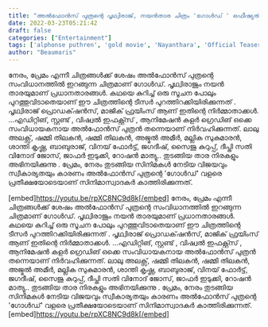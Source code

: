 ```yaml
---
title: "അൽഫോൻസ് പുത്രന്റെ പൃഥ്വിരാജ്, നയൻ‌താര ചിത്രം 'ഗോൾഡ് ' ഒഫീഷ്യൽ ടീസർ"
date: 2022-03-23T05:21:42
draft: false
categories: ["Entertainment"]
tags: ['alphonse puthren', 'gold movie', 'Nayanthara', 'Official Teaser', 'Prithviraj Sukumaran']
author: "Beaumaris"
---
```


നേരം, പ്രേമം എന്നീ ചിത്രങ്ങൾക്ക് ശേഷം അൽഫോൻസ് പുത്രന്റെ സംവിധാനത്തിൽ ഇറങ്ങുന്ന ചിത്രമാണ് ഗോൾഡ്. പൃഥ്വിരാജൂം നയൻ താരയുമാണ് പ്രധാനതാരങ്ങൾ. കഥയെ കുറിച്ച് ഒരു സൂചന പോലും പുറത്തുവിടാതെയാണ് ഈ ചിത്രത്തിന്റെ ടീസർ പുറത്തിറക്കിയിരിക്കുന്നത് . പൃഥ്വിരാജ് പ്രൊഡക്‌ഷൻസ്, മാജിക് ഫ്രയിംസ് ആണ് ഇതിന്റെ നിർമ്മാതാക്കൾ. ...എഡിറ്റിങ്, സ്റ്റണ്ട് , വിഷ്വൽ ഇഫക്റ്റ്സ് , ആനിമേഷൻ കളര്‍ ഗ്രെഡിങ്‌ ഒക്കെ സംവിധായകനായ അൽഫോൻസ് പുത്രൻ തന്നെയാണ് നിർവഹിക്കുന്നത്. ലാലു അലക്സ്, ഷമ്മി തിലകൻ, ഷമ്മി തിലകൻ, അജ്മൽ അമീർ, മല്ലിക സുകുമാരൻ, ശാന്തി കൃഷ്ണ, ബാബുരാജ്, വിനയ് ഫോര്‍ട്ട്, ജഗദീഷ്, സൈജു കുറുപ്പ്, ദീപ്തി സതി വിനോദ് ജോസ്, ജാഫര്‍ ഇടുക്കി, റോഷൻ മാത്യു.. തുടങ്ങിയ താര നിരകളും അഭിനയിക്കുന്നു . പ്രേമം, നേരം തുടങ്ങിയ സിനിമകൾ നേടിയ വിജയവും സ്വീകാര്യതയും കാരണം അൽഫോൻസ് പുത്രന്റെ 'ഗോൾഡ്' വളരെ പ്രതീക്ഷയോടെയാണ് സിനിമാസ്വാദകർ കാത്തിരിക്കുന്നത്.

[embed]https://youtu.be/rpXC8NC9d8k[/embed]
നേരം, പ്രേമം എന്നീ ചിത്രങ്ങൾക്ക് ശേഷം അൽഫോൻസ് പുത്രന്റെ സംവിധാനത്തിൽ ഇറങ്ങുന്ന ചിത്രമാണ് ഗോൾഡ്. പൃഥ്വിരാജൂം നയൻ താരയുമാണ് പ്രധാനതാരങ്ങൾ. കഥയെ കുറിച്ച് ഒരു സൂചന പോലും പുറത്തുവിടാതെയാണ് ഈ ചിത്രത്തിന്റെ ടീസർ പുറത്തിറക്കിയിരിക്കുന്നത് . പൃഥ്വിരാജ് പ്രൊഡക്‌ഷൻസ്, മാജിക് ഫ്രയിംസ് ആണ് ഇതിന്റെ നിർമ്മാതാക്കൾ. ...എഡിറ്റിങ്, സ്റ്റണ്ട് , വിഷ്വൽ ഇഫക്റ്റ്സ് , ആനിമേഷൻ കളര്‍ ഗ്രെഡിങ്‌ ഒക്കെ സംവിധായകനായ അൽഫോൻസ് പുത്രൻ തന്നെയാണ് നിർവഹിക്കുന്നത്. ലാലു അലക്സ്, ഷമ്മി തിലകൻ, ഷമ്മി തിലകൻ, അജ്മൽ അമീർ, മല്ലിക സുകുമാരൻ, ശാന്തി കൃഷ്ണ, ബാബുരാജ്, വിനയ് ഫോര്‍ട്ട്, ജഗദീഷ്, സൈജു കുറുപ്പ്, ദീപ്തി സതി വിനോദ് ജോസ്, ജാഫര്‍ ഇടുക്കി, റോഷൻ മാത്യു.. തുടങ്ങിയ താര നിരകളും അഭിനയിക്കുന്നു . പ്രേമം, നേരം തുടങ്ങിയ സിനിമകൾ നേടിയ വിജയവും സ്വീകാര്യതയും കാരണം അൽഫോൻസ് പുത്രന്റെ 'ഗോൾഡ്' വളരെ പ്രതീക്ഷയോടെയാണ് സിനിമാസ്വാദകർ കാത്തിരിക്കുന്നത്. [embed]https://youtu.be/rpXC8NC9d8k[/embed]
